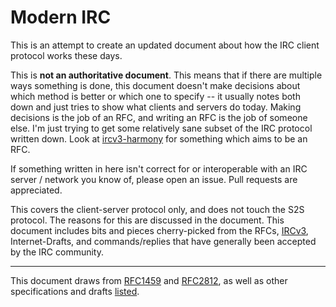 # Modern IRC

This is an attempt to create an updated document about how the IRC client protocol works these days.

This is **not an authoritative document**. This means that if there are multiple ways something is done, this document doesn't make decisions about which method is better or which one to specify -- it usually notes both down and just tries to show what clients and servers do today. Making decisions is the job of an RFC, and writing an RFC is the job of someone else. I'm just trying to get some relatively sane subset of the IRC protocol written down. Look at [ircv3-harmony](https://github.com/kaniini/ircv3-harmony) for something which aims to be an RFC.

If something written in here isn't correct for or interoperable with an IRC server / network you know of, please open an issue. Pull requests are appreciated.

This covers the client-server protocol only, and does not touch the S2S protocol. The reasons for this are discussed in the document. This document includes bits and pieces cherry-picked from the RFCs, [IRCv3](http://ircv3.net/), Internet-Drafts, and commands/replies that have generally been accepted by the IRC community.

---

This document draws from [RFC1459](https://tools.ietf.org/html/rfc1459) and [RFC2812](https://tools.ietf.org/html/rfc2812), as well as other specifications and drafts [listed](http://modern.ircdocs.horse/#acknowledgements).

